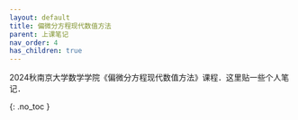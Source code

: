 ```yaml
---
layout: default
title: 偏微分方程现代数值方法
parent: 上课笔记
nav_order: 4
has_children: true
---
```




2024秋南京大学数学学院《偏微分方程现代数值方法》课程．这里贴一些个人笔记．

{: .no_toc }

